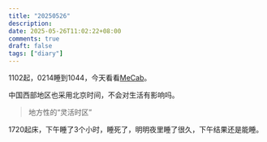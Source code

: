 ```yaml
---
title: "20250526"
description: 
date: 2025-05-26T11:02:22+08:00
comments: true
draft: false
tags: ["diary"]
---
```

1102起，0214睡到1044，今天看看[MeCab](https://taku910.github.io/mecab/)。

中国西部地区也采用北京时间，不会对生活有影响吗。

> 地方性的“灵活时区”

1720起床，下午睡了3个小时，睡死了，明明夜里睡了很久，下午结果还是能睡。